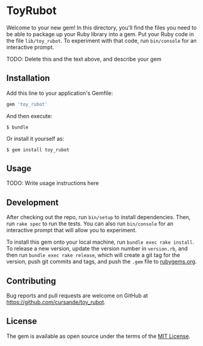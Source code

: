 # ToyRubot

Welcome to your new gem! In this directory, you'll find the files you need to be able to package up your Ruby library into a gem. Put your Ruby code in the file `lib/toy_rubot`. To experiment with that code, run `bin/console` for an interactive prompt.

TODO: Delete this and the text above, and describe your gem

## Installation

Add this line to your application's Gemfile:

```ruby
gem 'toy_rubot'
```

And then execute:

    $ bundle

Or install it yourself as:

    $ gem install toy_rubot

## Usage

TODO: Write usage instructions here

## Development

After checking out the repo, run `bin/setup` to install dependencies. Then, run `rake spec` to run the tests. You can also run `bin/console` for an interactive prompt that will allow you to experiment.

To install this gem onto your local machine, run `bundle exec rake install`. To release a new version, update the version number in `version.rb`, and then run `bundle exec rake release`, which will create a git tag for the version, push git commits and tags, and push the `.gem` file to [rubygems.org](https://rubygems.org).

## Contributing

Bug reports and pull requests are welcome on GitHub at https://github.com/cursande/toy_rubot.

## License

The gem is available as open source under the terms of the [MIT License](https://opensource.org/licenses/MIT).
